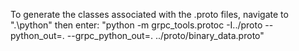 To generate the classes associated with the .proto files, navigate to
".\python" then enter: "python -m grpc_tools.protoc -I../proto --python_out=. --grpc_python_out=. ../proto/binary_data.proto"
